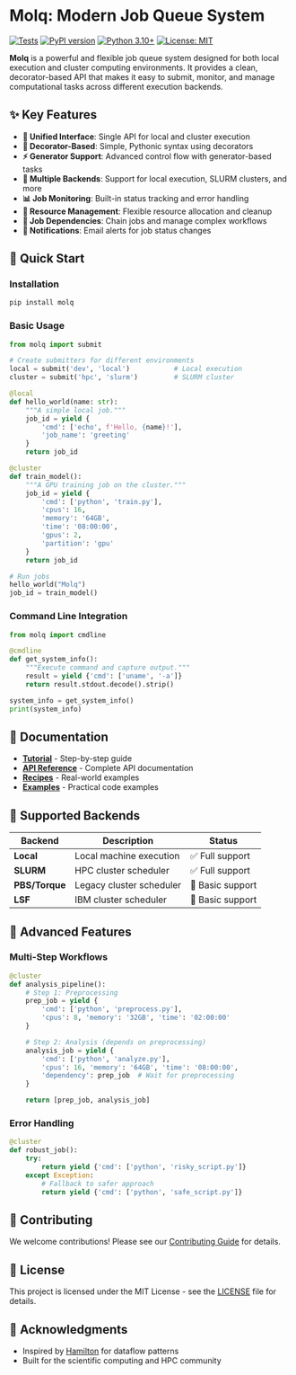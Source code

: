 # Molq: Modern Job Queue System

[![Tests](https://github.com/molcrafts/molq/workflows/Tests/badge.svg)](https://github.com/molcrafts/molq/actions)
[![PyPI version](https://badge.fury.io/py/molq.svg)](https://badge.fury.io/py/molq)
[![Python 3.10+](https://img.shields.io/badge/python-3.10+-blue.svg)](https://www.python.org/downloads/)
[![License: MIT](https://img.shields.io/badge/License-MIT-yellow.svg)](https://opensource.org/licenses/MIT)

**Molq** is a powerful and flexible job queue system designed for both local execution and cluster computing environments. It provides a clean, decorator-based API that makes it easy to submit, monitor, and manage computational tasks across different execution backends.

## ✨ Key Features

- **🎯 Unified Interface**: Single API for local and cluster execution
- **🐍 Decorator-Based**: Simple, Pythonic syntax using decorators
- **⚡ Generator Support**: Advanced control flow with generator-based tasks
- **🔌 Multiple Backends**: Support for local execution, SLURM clusters, and more
- **📊 Job Monitoring**: Built-in status tracking and error handling
- **💾 Resource Management**: Flexible resource allocation and cleanup
- **🔄 Job Dependencies**: Chain jobs and manage complex workflows
- **📧 Notifications**: Email alerts for job status changes

## 🚀 Quick Start

### Installation

```bash
pip install molq
```

### Basic Usage

```python
from molq import submit

# Create submitters for different environments
local = submit('dev', 'local')           # Local execution
cluster = submit('hpc', 'slurm')         # SLURM cluster

@local
def hello_world(name: str):
    """A simple local job."""
    job_id = yield {
        'cmd': ['echo', f'Hello, {name}!'],
        'job_name': 'greeting'
    }
    return job_id

@cluster
def train_model():
    """A GPU training job on the cluster."""
    job_id = yield {
        'cmd': ['python', 'train.py'],
        'cpus': 16,
        'memory': '64GB',
        'time': '08:00:00',
        'gpus': 2,
        'partition': 'gpu'
    }
    return job_id

# Run jobs
hello_world("Molq")
job_id = train_model()
```

### Command Line Integration

```python
from molq import cmdline

@cmdline
def get_system_info():
    """Execute command and capture output."""
    result = yield {'cmd': ['uname', '-a']}
    return result.stdout.decode().strip()

system_info = get_system_info()
print(system_info)
```

## 📖 Documentation

- **[Tutorial](https://molcrafts.github.io/molq/tutorial/getting-started/)** - Step-by-step guide
- **[API Reference](https://molcrafts.github.io/molq/api/)** - Complete API documentation
- **[Recipes](https://molcrafts.github.io/molq/recipes/machine-learning/)** - Real-world examples
- **[Examples](examples/)** - Practical code examples

## 🎯 Supported Backends

| Backend | Description | Status |
|---------|-------------|---------|
| **Local** | Local machine execution | ✅ Full support |
| **SLURM** | HPC cluster scheduler | ✅ Full support |
| **PBS/Torque** | Legacy cluster scheduler | 🚧 Basic support |
| **LSF** | IBM cluster scheduler | 🚧 Basic support |

## 🔧 Advanced Features

### Multi-Step Workflows
```python
@cluster
def analysis_pipeline():
    # Step 1: Preprocessing
    prep_job = yield {
        'cmd': ['python', 'preprocess.py'],
        'cpus': 8, 'memory': '32GB', 'time': '02:00:00'
    }

    # Step 2: Analysis (depends on preprocessing)
    analysis_job = yield {
        'cmd': ['python', 'analyze.py'],
        'cpus': 16, 'memory': '64GB', 'time': '08:00:00',
        'dependency': prep_job  # Wait for preprocessing
    }

    return [prep_job, analysis_job]
```

### Error Handling
```python
@cluster
def robust_job():
    try:
        return yield {'cmd': ['python', 'risky_script.py']}
    except Exception:
        # Fallback to safer approach
        return yield {'cmd': ['python', 'safe_script.py']}
```

## 🤝 Contributing

We welcome contributions! Please see our [Contributing Guide](CONTRIBUTING.md) for details.

## 📝 License

This project is licensed under the MIT License - see the [LICENSE](LICENSE) file for details.

## 🙏 Acknowledgments

- Inspired by [Hamilton](https://hamilton.dagworks.io) for dataflow patterns
- Built for the scientific computing and HPC community
